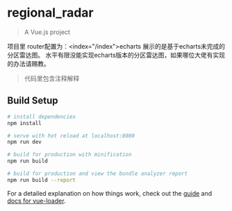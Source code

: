 # regional_radar

> A Vue.js project

项目里 router配置为：<index="/index">echarts 展示的是基于echarts未完成的分区雷达图。
水平有限没能实现echarts版本的分区雷达图，如果哪位大佬有实现的办法请赐教。

> 代码里包含注释解释


## Build Setup

``` bash
# install dependencies
npm install

# serve with hot reload at localhost:8080
npm run dev

# build for production with minification
npm run build

# build for production and view the bundle analyzer report
npm run build --report
```

For a detailed explanation on how things work, check out the [guide](http://vuejs-templates.github.io/webpack/) and [docs for vue-loader](http://vuejs.github.io/vue-loader).
